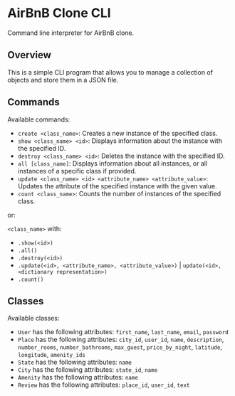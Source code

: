# AirBnB Clone CLI

Command line interpreter for AirBnB clone.

## Overview

This is a simple CLI program that allows you to manage a collection of objects and store them in a JSON file.

## Commands

Available commands:

- `create <class_name>`: Creates a new instance of the specified class.
- `show <class_name> <id>`: Displays information about the instance with the specified ID.
- `destroy <class_name> <id>`: Deletes the instance with the specified ID.
- `all [class_name]`: Displays information about all instances, or all instances of a specific class if provided.
- `update <class_name> <id> <attribute_name> <attribute_value>`: Updates the attribute of the specified instance with the given value.
- `count <class_name>`: Counts the number of instances of the specified class.

or:

`<class_name>` with:

- `.show(<id>)`
- `.all()`
- `.destroy(<id>)`
- `.update(<id>, <attribute_name>, <attribute_value>)` | `update(<id>, <dictionary representation>)`
- `.count()`

## Classes

Available classes:

- `User` has the following attributes: `first_name`, `last_name`, `email`, `password`
- `Place` has the following attributes: `city_id`, `user_id`, `name`, `description`, `number_rooms`, `number_bathrooms`, `max_guest`, `price_by_night`, `latitude`, `longitude`, `amenity_ids`
- `State` has the following attributes: `name`
- `City` has the following attributes: `state_id`, `name`
- `Amenity` has the following attributes: `name`
- `Review` has the following attributes: `place_id`, `user_id`, `text`
